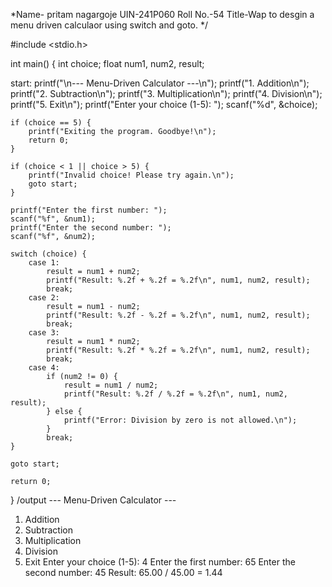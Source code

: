 \*Name- pritam nagargoje
UIN-241P060  Roll No.-54
Title-Wap to desgin a menu driven calculaor using switch and goto. */




#include <stdio.h>

int main() {
    int choice;
    float num1, num2, result;

start:
    printf("\n--- Menu-Driven Calculator ---\n");
    printf("1. Addition\n");
    printf("2. Subtraction\n");
    printf("3. Multiplication\n");
    printf("4. Division\n");
    printf("5. Exit\n");
    printf("Enter your choice (1-5): ");
    scanf("%d", &choice);

    if (choice == 5) {
        printf("Exiting the program. Goodbye!\n");
        return 0;
    }

    if (choice < 1 || choice > 5) {
        printf("Invalid choice! Please try again.\n");
        goto start;
    }

    printf("Enter the first number: ");
    scanf("%f", &num1);
    printf("Enter the second number: ");
    scanf("%f", &num2);

    switch (choice) {
        case 1:
            result = num1 + num2;
            printf("Result: %.2f + %.2f = %.2f\n", num1, num2, result);
            break;
        case 2:
            result = num1 - num2;
            printf("Result: %.2f - %.2f = %.2f\n", num1, num2, result);
            break;
        case 3:
            result = num1 * num2;
            printf("Result: %.2f * %.2f = %.2f\n", num1, num2, result);
            break;
        case 4:
            if (num2 != 0) {
                result = num1 / num2;
                printf("Result: %.2f / %.2f = %.2f\n", num1, num2, result);
            } else {
                printf("Error: Division by zero is not allowed.\n");
            }
            break;
    }

    goto start;

    return 0;
}
/output
--- Menu-Driven Calculator ---
1. Addition
2. Subtraction
3. Multiplication
4. Division
5. Exit
Enter your choice (1-5): 4
Enter the first number: 65
Enter the second number: 45
Result: 65.00 / 45.00 = 1.44
